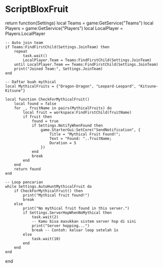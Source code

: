 # ScriptBloxFruit
return function(Settings)
    local Teams = game:GetService("Teams")
    local Players = game:GetService("Players")
    local LocalPlayer = Players.LocalPlayer

    -- Auto join team
    if Teams:FindFirstChild(Settings.JoinTeam) then
        repeat
            task.wait()
            LocalPlayer.Team = Teams:FindFirstChild(Settings.JoinTeam)
        until LocalPlayer.Team == Teams:FindFirstChild(Settings.JoinTeam)
        print("Joined Team:", Settings.JoinTeam)
    end

    -- Daftar buah mythical
    local MythicalFruits = {"Dragon-Dragon", "Leopard-Leopard", "Kitsune-Kitsune"}

    local function CheckForMythicalFruit()
        local found = false
        for _, fruitName in pairs(MythicalFruits) do
            local fruit = workspace:FindFirstChild(fruitName)
            if fruit then
                found = true
                if Settings.NotifyWhenFound then
                    game.StarterGui:SetCore("SendNotification", {
                        Title = "Mythical Fruit Found!";
                        Text = "Found: "..fruitName;
                        Duration = 5
                    })
                end
                break
            end
        end
        return found
    end

    -- Loop pencarian
    while Settings.AutoHuntMythicalFruit do
        if CheckForMythicalFruit() then
            print("Mythical fruit found!")
            break
        else
            print("No mythical fruit found in this server.")
            if Settings.ServerHopWhenNoMythical then
                task.wait(2)
                -- Kamu bisa masukkan sistem server hop di sini
                print("Server hopping...")
                break -- Contoh: keluar loop setelah 1x
            else
                task.wait(10)
            end
        end
    end
end
